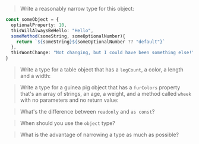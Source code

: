 > Write a reasonably narrow type for this object:

```ts
const someObject = {
  optionalProperty: 10,
  thisWillAlwaysBeHello: "Hello",
  someMethod(someString, someOptionalNumber){
    return `${someString}${someOptionalNumber ?? "default"}`
  },
  thisWontChange: "Not changing, but I could have been something else!"
}
```

> Write a type for a table object that has a `legCount`, a color, a length and a width:

> Write a type for a guinea pig object that has a `furColors` property that's an array of strings, an age, a weight, and a method called `wheek` with no parameters and no return value:

> What's the difference between `readonly` and `as const`?

> When should you use the `object` type?

> What is the advantage of narrowing a type as much as possible?

